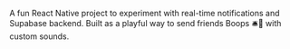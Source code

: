 A fun React Native project to experiment with real-time notifications and Supabase backend. Built as a playful way to send friends Boops 🛎️💌 with custom sounds.
